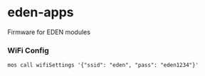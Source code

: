 # eden-apps
 Firmware for EDEN modules
 
### WiFi Config
 ```
 mos call wifiSettings '{"ssid": "eden", "pass": "eden1234"}'
 ```

